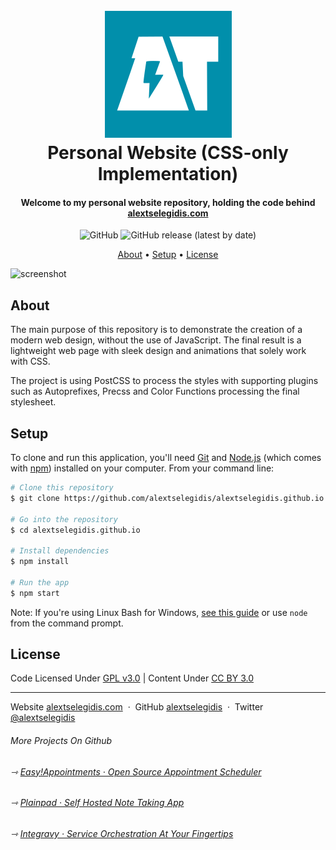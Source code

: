 <h1 align="center">
    <br>
        <a href="https://alextselegidis.com">
            <img src="https://raw.githubusercontent.com/alextselegidis/alextselegidis.github.io/master/logo.png" alt="Alex Tselegidis" width="203">
        </a>
        <br>
        Personal Website (CSS-only Implementation)
    <br>
</h1>

<h4 align="center">
    Welcome to my personal website repository, holding the code behind 
    <a href="https://alextselegidis.com">alextselegidis.com</a>
</h4>

<p align="center">
  <img alt="GitHub" src="https://img.shields.io/github/license/alextselegidis/alextselegidis.github.io?style=for-the-badge">
  <img alt="GitHub release (latest by date)" src="https://img.shields.io/github/v/release/alextselegidis/alextselegidis.github.io?style=for-the-badge">
</p>

<p align="center">
  <a href="#about">About</a> •
  <a href="#setup">Setup</a> •
  <a href="#license">License</a>
</p>

![screenshot](screenshot.gif)

## About

The main purpose of this repository is to demonstrate the creation of a modern web design, without the use of 
JavaScript. The final result is a lightweight web page with sleek design and animations that solely work with CSS. 

The project is using PostCSS to process the styles with supporting plugins such as Autoprefixes, Precss and Color 
Functions processing the final stylesheet. 

## Setup

To clone and run this application, you'll need [Git](https://git-scm.com) and [Node.js](https://nodejs.org/en/download/) 
(which comes with [npm](http://npmjs.com)) installed on your computer. From your command line:

```bash
# Clone this repository
$ git clone https://github.com/alextselegidis/alextselegidis.github.io.git

# Go into the repository
$ cd alextselegidis.github.io

# Install dependencies
$ npm install

# Run the app
$ npm start
```

Note: If you're using Linux Bash for Windows, [see this guide](https://www.howtogeek.com/261575/how-to-run-graphical-linux-desktop-applications-from-windows-10s-bash-shell/) or use `node` from the command prompt.


## License 

Code Licensed Under [GPL v3.0](https://www.gnu.org/licenses/gpl-3.0.en.html) | Content Under [CC BY 3.0](https://creativecommons.org/licenses/by/3.0/)

---

Website [alextselegidis.com](https://alextselegidis.com) &nbsp;&middot;&nbsp;
GitHub [alextselegidis](https://github.com/alextselegidis) &nbsp;&middot;&nbsp;
Twitter [@alextselegidis](https://twitter.com/AlexTselegidis)

###### More Projects On Github
###### ⇾ [Easy!Appointments &middot; Open Source Appointment Scheduler](https://github.com/alextselegidis/easyappointments)
###### ⇾ [Plainpad &middot; Self Hosted Note Taking App](https://github.com/alextselegidis/plainpad)
###### ⇾ [Integravy &middot; Service Orchestration At Your Fingertips](https://github.com/alextselegidis/integravy)
